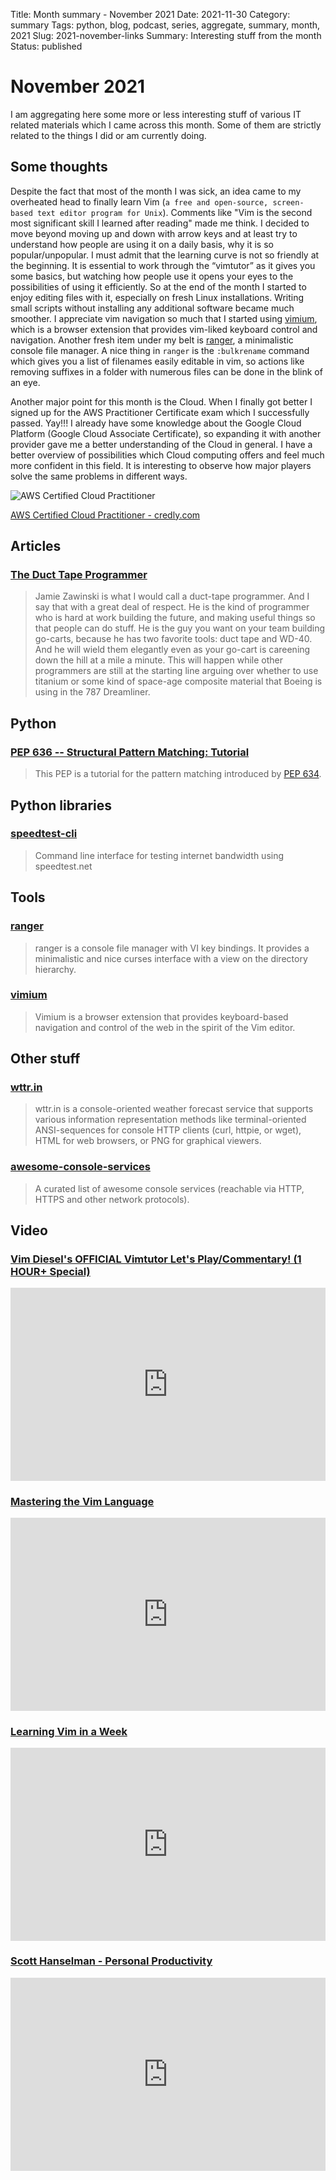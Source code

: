 Title: Month summary - November 2021
Date: 2021-11-30
Category: summary
Tags: python, blog, podcast, series, aggregate, summary, month, 2021
Slug: 2021-november-links
Summary: Interesting stuff from the month
Status: published

# November 2021

I am aggregating here some more or less interesting stuff of various IT related materials which I came across this month.
Some of them are strictly related to the things I did or am currently doing.

## Some thoughts

Despite the fact that most of the month I was sick, an idea came to my overheated head to finally learn Vim (`a free and open-source, screen-based text editor program for Unix`).
Comments like "Vim is the second most significant skill I learned after reading" made me  think.
I decided to move beyond moving up and down with arrow keys and at least try to understand how people are using it on a daily basis, why it is so popular/unpopular.
I must admit that the learning curve is not so friendly at the beginning.
It is essential to work through the “vimtutor” as it gives you some basics, but watching how people use it opens your eyes to the possibilities of using it efficiently.
So at the end of the month I started to enjoy editing files with it, especially on fresh Linux installations.
Writing small scripts without installing any additional software became much smoother.
I appreciate vim navigation so much that I started using [vimium](https://github.com/philc/vimium), which is a browser extension that provides vim-liked keyboard control and navigation.
Another fresh item under my belt is [ranger](https://github.com/ranger/ranger), a minimalistic console file manager.
A nice  thing in `ranger` is the `:bulkrename` command which gives you a list of filenames easily editable in vim, so actions like removing suffixes in a folder with numerous files can be done in the blink of an eye.

Another major point for this month is the Cloud.
When I finally got better I signed up for the AWS Practitioner Certificate exam which I successfully passed. Yay!!!
I already have some knowledge about the Google Cloud Platform (Google Cloud Associate Certificate), so expanding it with another provider gave me a better understanding of the Cloud in general.
I have a better overview of possibilities which Cloud computing offers and feel much more confident in this field.
It is interesting to observe how major players solve the same problems in different ways.

<img src="{static}/images/posts/2021/aws-certified-cloud-practitioner.png" alt="AWS Certified Cloud Practitioner" style="display: block; margin-left: auto; margin-right: auto;">

[AWS Certified Cloud Practitioner - credly.com](https://www.credly.com/badges/b3b3b1ac-43da-4715-95ca-3c4881c94473/public_url)

## Articles

### [The Duct Tape Programmer](https://www.joelonsoftware.com/2009/09/23/the-duct-tape-programmer/)

> Jamie Zawinski is what I would call a duct-tape programmer. And I say that with a great deal of respect. He is the kind of programmer who is hard at work building the future, and making useful things so that people can do stuff. He is the guy you want on your team building go-carts, because he has two favorite tools: duct tape and WD-40. And he will wield them elegantly even as your go-cart is careening down the hill at a mile a minute. This will happen while other programmers are still at the starting line arguing over whether to use titanium or some kind of space-age composite material that Boeing is using in the 787 Dreamliner.

## Python

### [PEP 636 -- Structural Pattern Matching: Tutorial](https://www.python.org/dev/peps/pep-0636/)

> This PEP is a tutorial for the pattern matching introduced by [PEP 634](https://www.python.org/dev/peps/pep-0634).

## Python libraries

### [speedtest-cli](https://github.com/sivel/speedtest-cli/)

> Command line interface for testing internet bandwidth using speedtest.net

## Tools

### [ranger](https://github.com/ranger/ranger)

> ranger is a console file manager with VI key bindings. It provides a minimalistic and nice curses interface with a view on the directory hierarchy.

### [vimium](https://github.com/philc/vimium)

> Vimium is a browser extension that provides keyboard-based navigation and control of the web in the spirit of the Vim editor.

## Other stuff

### [wttr.in](https://github.com/chubin/wttr.in)

> wttr.in is a console-oriented weather forecast service that supports various information representation methods like terminal-oriented ANSI-sequences for console HTTP clients (curl, httpie, or wget), HTML for web browsers, or PNG for graphical viewers.

### [awesome-console-services](https://github.com/chubin/awesome-console-services)

> A curated list of awesome console services (reachable via HTTP, HTTPS and other network protocols).

## Video

### [Vim Diesel's OFFICIAL Vimtutor Let's Play/Commentary! (1 HOUR+ Special)](https://www.youtube.com/watch?v=d8XtNXutVto)

<div class="videoWrapper" style="height:0; padding-bottom:56.25%; padding-top:25px; position:relative" height="0">
    <iframe style="position:absolute; top:0; width:100%" height="100%" width="100%" src="https://www.youtube.com/embed/d8XtNXutVto" frameborder="0" allow="accelerometer; autoplay; encrypted-media; gyroscope; picture-in-picture" allowfullscreen></iframe>
</div>

### [Mastering the Vim Language](https://www.youtube.com/watch?v=wlR5gYd6um0)

<div class="videoWrapper" style="height:0; padding-bottom:56.25%; padding-top:25px; position:relative" height="0">
    <iframe style="position:absolute; top:0; width:100%" height="100%" width="100%" src="https://www.youtube.com/embed/wlR5gYd6um0" frameborder="0" allow="accelerometer; autoplay; encrypted-media; gyroscope; picture-in-picture" allowfullscreen></iframe>
</div>

### [Learning Vim in a Week](https://www.youtube.com/watch?v=_NUO4JEtkDw)

<div class="videoWrapper" style="height:0; padding-bottom:56.25%; padding-top:25px; position:relative" height="0">
    <iframe style="position:absolute; top:0; width:100%" height="100%" width="100%" src="https://www.youtube.com/embed/_NUO4JEtkDw" frameborder="0" allow="accelerometer; autoplay; encrypted-media; gyroscope; picture-in-picture" allowfullscreen></iframe>
</div>

### [Scott Hanselman - Personal Productivity](https://www.youtube.com/watch?v=RpH6IPhyh7I)

<div class="videoWrapper" style="height:0; padding-bottom:56.25%; padding-top:25px; position:relative" height="0">
    <iframe style="position:absolute; top:0; width:100%" height="100%" width="100%" src="https://www.youtube.com/embed/RpH6IPhyh7I" frameborder="0" allow="accelerometer; autoplay; encrypted-media; gyroscope; picture-in-picture" allowfullscreen></iframe>
</div>
